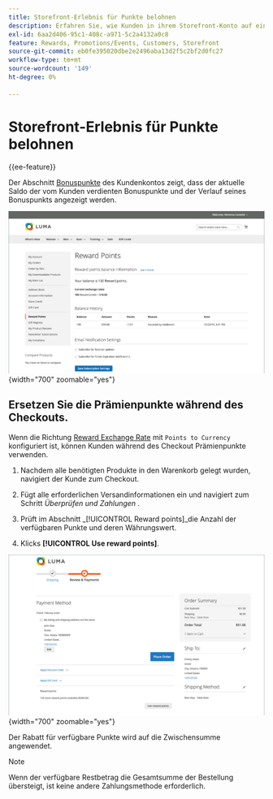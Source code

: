 ```yaml
---
title: Storefront-Erlebnis für Punkte belohnen
description: Erfahren Sie, wie Kunden in ihrem Storefront-Konto auf einen Verlauf ihrer Bonuspunkte zugreifen können.
exl-id: 6aa2d406-95c1-408c-a971-5c2a4132a0c8
feature: Rewards, Promotions/Events, Customers, Storefront
source-git-commit: eb0fe395020dbe2e2496aba13d2f5c2bf2d0fc27
workflow-type: tm+mt
source-wordcount: '149'
ht-degree: 0%

---
```


# Storefront-Erlebnis für Punkte belohnen

{{ee-feature}}

Der Abschnitt [Bonuspunkte](rewards-loyalty.md) des Kundenkontos zeigt, dass der aktuelle Saldo der vom Kunden verdienten Bonuspunkte und der Verlauf seines Bonuspunkts angezeigt werden.

![Belohnungspunkte](./assets/account-dashboard-reward-points.png){width="700" zoomable="yes"}

## Ersetzen Sie die Prämienpunkte während des Checkouts.

Wenn die Richtung [Reward Exchange Rate](reward-exchange-rates.md) mit `Points to Currency` konfiguriert ist, können Kunden während des Checkout Prämienpunkte verwenden.

1. Nachdem alle benötigten Produkte in den Warenkorb gelegt wurden, navigiert der Kunde zum Checkout.

1. Fügt alle erforderlichen Versandinformationen ein und navigiert zum Schritt _Überprüfen und Zahlungen_ .

1. Prüft im Abschnitt _[!UICONTROL Reward points]_die Anzahl der verfügbaren Punkte und deren Währungswert.

1. Klicks **[!UICONTROL Use reward points]**.

![Punkte beim Checkout belohnen](./assets/reward-points-on-checkout.png){width="700" zoomable="yes"}

Der Rabatt für verfügbare Punkte wird auf die Zwischensumme angewendet.

>[!NOTE]
>
>Wenn der verfügbare Restbetrag die Gesamtsumme der Bestellung übersteigt, ist keine andere Zahlungsmethode erforderlich.
